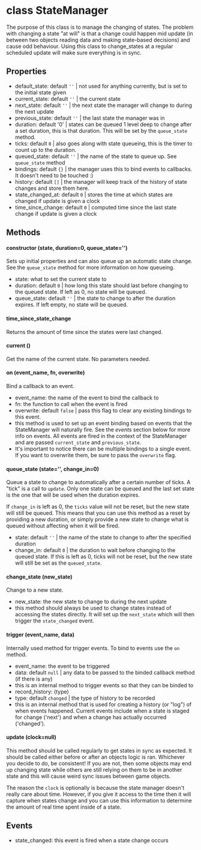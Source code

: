 # class StateManager

The purpose of this class is to manage the changing of states. The problem with changing a state "at will" is that a change could happen mid update (in between two objects reading data and making state-based decisions) and cause odd behaviour. Using this class to change_states at a regular scheduled update will make sure everything is in sync.

## Properties

- default_state: default `''` | not used for anything currently, but is set to the initial state given
- current_state: default `''` | the current state 
- next_state: default `''` | the next state the manager will change to during the next update
- previous_state: default `''` | the last state the manager was in
- duration: default '0' | states can be queued 1 level deep to change after a set duration, this is that duration. This will be set by the `queue_state` method.
- ticks: default `0` | also goes along with state queueing, this is the timer to count up to the duration. 
- queued_state: default `''` | the name of the state to queue up. See `queue_state` method
- bindings: default `{}` | the manager uses this to bind events to callbacks. It doesn't need to be touched :)
- history: default `[]` | the manager will keep track of the history of state changes and store them here. 
- state_changed_at: default `0` | stores the time at which states are changed if update is given a clock
- time_since_change: default `0` | computed time since the last state change if update is given a clock

## Methods

#### constructor (state, duration=0, queue_state='')

Sets up initial properties and can also queue up an automatic state change. See the `queue_state` method for more information on how queueing. 

- state: what to set the current state to
- duration: default `0` | how long this state should last before changing to the queued state. If left as 0, no state will be queued.
- queue_state: default `''` | the state to change to after the duration expires. If left empty, no state will be queued.

#### time_since_state_change 

Returns the amount of time since the states were last changed.

#### current ()

Get the name of the current state. No parameters needed.

#### on (event_name, fn, overwrite)

Bind a callback to an event.

- event_name: the name of the event to bind the callback to
- fn: the function to call when the event is fired
- overwrite: default `false` | pass this flag to clear any existing bindings to this event.
- this method is used to set up an event binding based on events that the StateManager will naturally fire. See the *events* section below for more info on events. All events are fired in the context of the StateManager and are passed `current_state` and `previous_state`. 
- It's important to notice there can be multiple bindings to a single event. If you want to overwrite them, be sure to pass the `overwrite` flag.

#### queue_state (state='', change_in=0)

Queue a state to change to automatically after a certain number of ticks. A "tick" is a call to `update`. Only one state can be queued and the last set state is the one that will be used when the duration expires. 

If `change_in` is left as 0, the `ticks` value will not be reset, but the new state will still be queued. This means that you can use this method as a reset by providing a new duration, or simply provide a new state to change what is queued without affecting when it will be fired.

- state: default `''` | the name of the state to change to after the specified duration
- change_in: default `0` | the duration to wait before changing to the queued state. If this is left as 0, ticks will not be reset, but the new state will still be set as the `queued_state`.

#### change_state (new_state) 

Change to a new state.

- new_state: the new state to change to during the next update
- this method should always be used to change states instead of accessing the states directly. It will set up the `next_state` which will then trigger the `state_changed` event.

#### trigger (event_name, data)

Internally used method for trigger events. To bind to events use the `on` method.

- event_name: the event to be triggered
- data: default `null` | any data to be passed to the binded callback method (if there is any)
- this is an internal method to trigger events so that they can be binded to
- record_history: (type)
- type: default `changed` | the type of history to be recorded
- this is an internal method that is used for creating a history (or "log") of when events happened. Current events include when a state is staged for change ('next') and when a change has actually occurred ('changed'). 

#### update (clock=null)

This method should be called regularly to get states in sync as expected. It should be called either before or after an objects logic is ran. Whichever you decide to do, be consistent! If you are not, then some objects may end up changing state while others are still relying on them to be in another state and this will cause weird sync issues between game objects. 

The reason the `clock` is optionally is because the state manager doesn't really care about time. However, if you give it access to the time then it will capture when states change and you can use this information to determine the amount of real time spent inside of a state.


## Events

- state_changed: this event is fired when a state change occurs 

